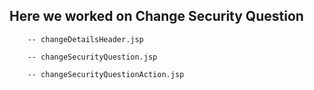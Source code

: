 ## Here we worked on Change Security Question 

        -- changeDetailsHeader.jsp

        -- changeSecurityQuestion.jsp

        -- changeSecurityQuestionAction.jsp

